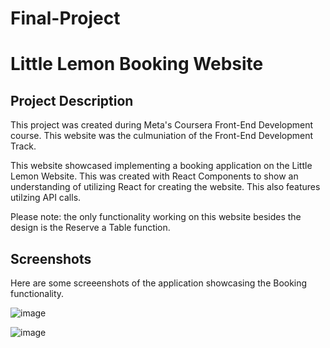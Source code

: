 # Final-Project

# Little Lemon Booking Website

## Project Description
This project was created during Meta's Coursera Front-End Development course. This website was the culmuniation of the Front-End Development Track.

This website showcased implementing a booking application on the Little Lemon Website. This was created with React Components to show an understanding of utilizing React for creating the website. This also features utilzing API calls.

Please note: the only functionality working on this website besides the design is the Reserve a Table function.

## Screenshots
Here are some screeenshots of the application showcasing the Booking functionality.

![image](https://github.com/ayeshafouad/Final-Meta-Project/assets/143911286/7f8bd054-689c-4951-9771-cbcd53fdb4f8)

![image](https://github.com/ayeshafouad/Final-Meta-Project/assets/143911286/8948aff2-0641-4165-8597-4f1bb7e63433)


